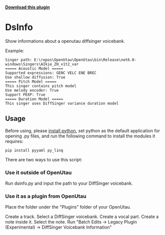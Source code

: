[**Download this plugin**](https://github.com/oxygen-dioxide/dsinfo/archive/refs/heads/main.zip)

# DsInfo
Show informations about a openutau diffsinger voicebank.

Example:
```
Singer path: E:\repos\OpenUtau\OpenUtau\bin\Release\net6.0-windows\Singers\AIkie_ZH_v1t2_var
===== Acoustic Model =====
Supported expressions: GENC VELC ENE BREC
Use shallow diffusion: True
===== Pitch Model =====
This singer contains pitch model
Use melody encoder: True
Support PEXP: True
===== Duration Model =====
This singer uses DiffSinger variance duration model
```

## Usage
Before using, please [install python](https://www.python.org/downloads/), set python as the default application for opening .py files, and run the following command to install the modules it requires:
```
pip install pyyaml py_linq
```

There are two ways to use this script:
### Use it outside of OpenUtau
Run dsinfo.py and input the path to your DiffSinger voicebank.

### Use it as a plugin from OpenUtau
Place the folder under the "Plugins" folder of your OpenUtau. 

Create a track. Select a DiffSinger voicebank. Create a vocal part. Create a note inside it. Select the note. Run "Batch Edits -> Legacy Plugin (Experimental) -> DiffSinger Voicebank Information"